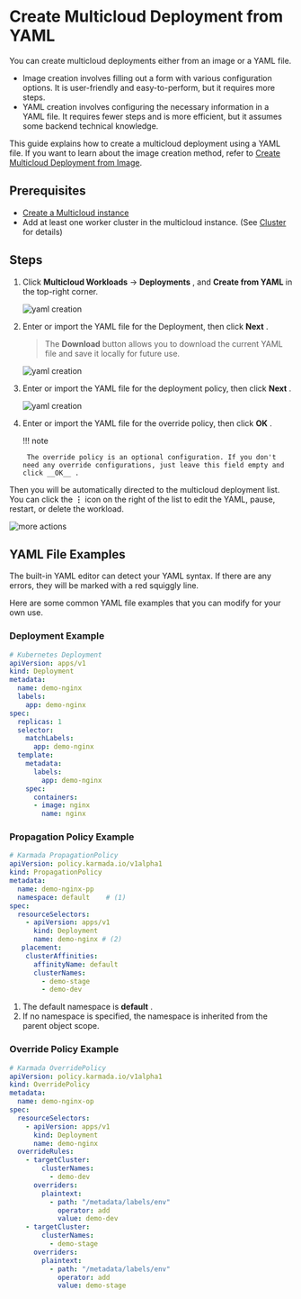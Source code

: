 # Create Multicloud Deployment from YAML

You can create multicloud deployments either from an image or a YAML file.

- Image creation involves filling out a form with various configuration options. It is user-friendly and easy-to-perform, but it requires more steps.
- YAML creation involves configuring the necessary information in a YAML file. It requires fewer steps and is more efficient, but it assumes some backend technical knowledge.

This guide explains how to create a multicloud deployment using a YAML file. If you want to learn about the image creation method, refer to [Create Multicloud Deployment from Image](deployment.md).

## Prerequisites

- [Create a Multicloud instance](../instance/add.md)
- Add at least one worker cluster in the multicloud instance. (See [Cluster](../cluster.md#_2) for details)

## Steps

1. Click __Multicloud Workloads__ -> __Deployments__ , and __Create from YAML__ in the top-right corner.

    ![yaml creation](https://docs.daocloud.io/daocloud-docs-images/docs/en/docs/kairship/images/deploy-create01.png)

2. Enter or import the YAML file for the Deployment, then click __Next__ .

    > The __Download__ button allows you to download the current YAML file and save it locally for future use.

    ![yaml creation](https://docs.daocloud.io/daocloud-docs-images/docs/en/docs/kairship/images/deploy-create02.png)

3. Enter or import the YAML file for the deployment policy, then click __Next__ .

    ![yaml creation](https://docs.daocloud.io/daocloud-docs-images/docs/en/docs/kairship/images/deploy-create03.png)

4. Enter or import the YAML file for the override policy, then click __OK__ .

    !!! note

        The override policy is an optional configuration. If you don't need any override configurations, just leave this field empty and click __OK__ .

Then you will be automatically directed to the multicloud deployment list. You can click the __⋮__ icon on the right of the list to edit the YAML, pause, restart, or delete the workload.

![more actions](https://docs.daocloud.io/daocloud-docs-images/docs/en/docs/kairship/images/deploy-update01.png)

## YAML File Examples

The built-in YAML editor can detect your YAML syntax. If there are any errors, they will be marked with a red squiggly line.

Here are some common YAML file examples that you can modify for your own use.

### Deployment Example

```yaml
# Kubernetes Deployment
apiVersion: apps/v1
kind: Deployment
metadata:
  name: demo-nginx
  labels:
    app: demo-nginx
spec:
  replicas: 1
  selector:
    matchLabels:
      app: demo-nginx
  template:
    metadata:
      labels:
        app: demo-nginx
    spec:
      containers:
      - image: nginx
        name: nginx
```

### Propagation Policy Example

```yaml
# Karmada PropagationPolicy
apiVersion: policy.karmada.io/v1alpha1
kind: PropagationPolicy
metadata:
  name: demo-nginx-pp
  namespace: default    # (1)
spec:
  resourceSelectors:
    - apiVersion: apps/v1
      kind: Deployment
      name: demo-nginx # (2)
   placement:
    clusterAffinities:
      affinityName: default
      clusterNames:
        - demo-stage
        - demo-dev
```

1. The default namespace is __default__ .
2. If no namespace is specified, the namespace is inherited from the parent object scope.

### Override Policy Example

```yaml
# Karmada OverridePolicy
apiVersion: policy.karmada.io/v1alpha1
kind: OverridePolicy
metadata:
  name: demo-nginx-op
spec:
  resourceSelectors:
    - apiVersion: apps/v1
      kind: Deployment
      name: demo-nginx
  overrideRules:
    - targetCluster:
        clusterNames:
          - demo-dev
      overriders:
        plaintext:
          - path: "/metadata/labels/env"
            operator: add
            value: demo-dev
    - targetCluster:
        clusterNames:
          - demo-stage
      overriders:
        plaintext:
          - path: "/metadata/labels/env"
            operator: add
            value: demo-stage
```
